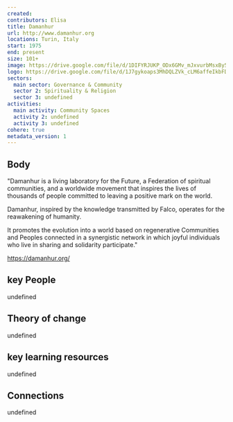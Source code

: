 ```yaml
---
created:
contributors: Elisa
title: Damanhur
url: http://www.damanhur.org
locations: Turin, Italy
start: 1975
end: present
size: 101+
image: https://drive.google.com/file/d/1DIFYRJUKP_ODx6GMv_mJxvurbMsxBy5K/view?usp=drive_link
logo: https://drive.google.com/file/d/1J7gykoaps3MhDQLZVk_cLM6affeIkbFD/view?usp=drive_link
sectors:
  main sector: Governance & Community
  sector 2: Spirituality & Religion
  sector 3: undefined
activities: 
  main activity: Community Spaces
  activity 2: undefined
  activity 3: undefined
cohere: true
metadata_version: 1
---
```



## Body

"Damanhur is a living laboratory for the Future, a Federation of spiritual communities, and a worldwide movement that inspires the lives of thousands of people committed to leaving a positive mark on the world.

Damanhur, inspired by the knowledge transmitted by Falco, operates for the reawakening of humanity.

It promotes the evolution into a world based on regenerative Communities and Peoples connected in a synergistic network in which joyful individuals who live in sharing and solidarity participate."

https://damanhur.org/

## key People

undefined

## Theory of change

undefined

## key learning resources

undefined

## Connections

undefined


